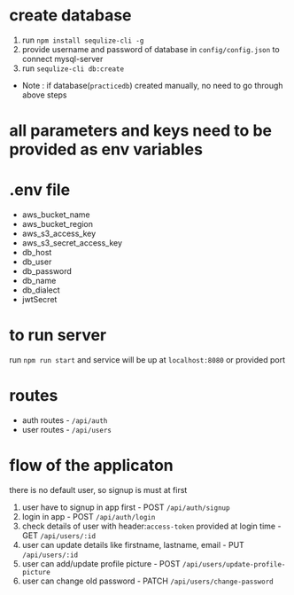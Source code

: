 # create database

1. run `npm install sequlize-cli -g`
2. provide username and password of database in `config/config.json` to connect mysql-server
3. run `sequlize-cli db:create`

* Note : if database(`practicedb`) created manually, no need to go through above steps 


# all parameters and keys need to be provided as env variables
# .env file
* aws_bucket_name
* aws_bucket_region
* aws_s3_access_key
* aws_s3_secret_access_key
* db_host
* db_user
* db_password
* db_name
* db_dialect
* jwtSecret


# to run server
run `npm run start` and service will be up at `localhost:8080` or provided port 


# routes
* auth routes - `/api/auth`
* user routes - `/api/users`


# flow of the applicaton 
there is no default user, so signup is must at first

1. user have to signup in app first - POST `/api/auth/signup`
2. login in app - POST `/api/auth/login`
3. check details of user with header:`access-token` provided at login time - GET `/api/users/:id`
4. user can update details like firstname, lastname, email - PUT `/api/users/:id`
5. user can add/update profile picture - POST `/api/users/update-profile-picture`
6. user can change old password - PATCH `/api/users/change-password`